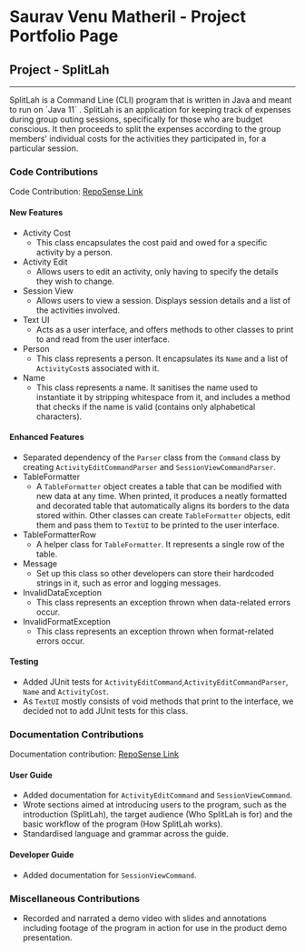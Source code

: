 # Saurav Venu Matheril - Project Portfolio Page

## Project - SplitLah
<hr>
SplitLah is a Command Line (CLI) program that is written in Java and meant to run on `Java 11` . SplitLah is an 
application for keeping track of expenses during group outing sessions, specifically for those 
who are budget conscious. It then proceeds to split the expenses according to the group members' individual costs for 
the activities they participated in, for a particular session.

### Code Contributions
Code Contribution: [RepoSense Link](https://nus-cs2113-ay2122s2.github.io/tp-dashboard/?search=&sort=totalCommits%20dsc&sortWithin=title&timeframe=commit&mergegroup=&groupSelect=groupByRepos&breakdown=true&checkedFileTypes=docs~functional-code~test-code~other&since=2022-02-18&tabOpen=true&tabType=authorship&tabAuthor=matheril&tabRepo=AY2122S2-CS2113T-T10-1%2Ftp%5Bmaster%5D&authorshipIsMergeGroup=false&authorshipFileTypes=docs~functional-code~test-code~other&authorshipIsBinaryFileTypeChecked=false)

#### New Features
* Activity Cost
    * This class encapsulates the cost paid and owed for a specific activity by a person.
* Activity Edit
    * Allows users to edit an activity, only having to specify the details they wish to change.
* Session View
    * Allows users to view a session. Displays session details and a list of the activities involved.
* Text UI
    * Acts as a user interface, and offers methods to other classes to print to and read from the user interface.
* Person
    * This class represents a person. It encapsulates its `Name` and a list of `ActivityCost`s associated with it.
* Name
    * This class represents a name. It sanitises the name used to instantiate it by stripping whitespace from it, and 
      includes a method that checks if the name is valid (contains only alphabetical characters).
     
#### Enhanced Features
* Separated dependency of the `Parser` class from the `Command` class by creating `ActivityEditCommandParser` and 
  `SessionViewCommandParser`.
* TableFormatter
    * A `TableFormatter` object creates a table that can be modified with new data at any time. When printed, it
      produces a neatly formatted and decorated table that automatically aligns its borders to the data stored within.
      Other classes can create `TableFormatter` objects, edit them and pass them to `TextUI` to be printed to the user 
      interface.
* TableFormatterRow
    * A helper class for `TableFormatter`. It represents a single row of the table.
* Message
    * Set up this class so other developers can store their hardcoded strings in it, such as error and logging messages.
* InvalidDataException
    * This class represents an exception thrown when data-related errors occur.
* InvalidFormatException
    * This class represents an exception thrown when format-related errors occur.

#### Testing
* Added JUnit tests for `ActivityEditCommand`,`ActivityEditCommandParser`, `Name` and `ActivityCost`.
* As `TextUI` mostly consists of void methods that print to the interface, we decided not to add JUnit tests for this 
  class.
 
### Documentation Contributions
Documentation contribution: [RepoSense Link](https://nus-cs2113-ay2122s2.github.io/tp-dashboard/?search=&sort=totalCommits%20dsc&sortWithin=title&timeframe=commit&mergegroup=&groupSelect=groupByRepos&breakdown=true&checkedFileTypes=docs~functional-code~test-code~other&since=2022-02-18&tabOpen=true&tabType=authorship&tabAuthor=matheril&tabRepo=AY2122S2-CS2113T-T10-1%2Ftp%5Bmaster%5D&authorshipIsMergeGroup=false&authorshipFileTypes=docs&authorshipIsBinaryFileTypeChecked=false)

#### User Guide
* Added documentation for `ActivityEditCommand` and `SessionViewCommand`.
* Wrote sections aimed at introducing users to the program, such as the introduction (SplitLah), the target audience
  (Who SplitLah is for) and the basic workflow of the program (How SplitLah works).
* Standardised language and grammar across the guide.
 
#### Developer Guide
* Added documentation for `SessionViewCommand`.

### Miscellaneous Contributions
* Recorded and narrated a demo video with slides and annotations including footage of the program in action for use
  in the product demo presentation.
